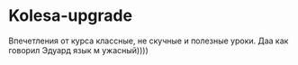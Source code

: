 # Kolesa-upgrade
Впечетления от курса классные, не скучные и полезные уроки. Даа как говорил Эдуард язык м ужасный)))) 